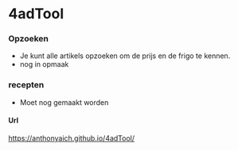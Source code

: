 # 4adTool
### Opzoeken
- Je kunt alle artikels opzoeken om de prijs en de frigo te kennen.
- nog in opmaak

### recepten
- Moet nog gemaakt worden


#### Url
https://anthonyaich.github.io/4adTool/
